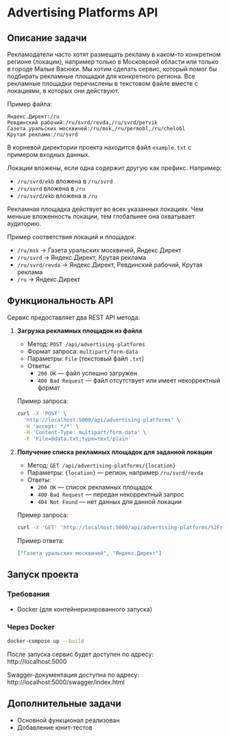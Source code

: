 ﻿# Advertising Platforms API

## Описание задачи

Рекламодатели часто хотят размещать рекламу в каком-то конкретном регионе (локации), например только в Московской области или только в городе Малые Васюки. Мы хотим сделать сервис, который помог бы подбирать рекламные площадки для конкретного региона. Все рекламные площадки перечислены в текстовом файле вместе с локациями, в которых они действуют.

Пример файла:
```
Яндекс.Директ:/ru
Ревдинский рабочий:/ru/svrd/revda,/ru/svrd/pervik
Газета уральских москвичей:/ru/msk,/ru/permobl,/ru/chelobl
Крутая реклама:/ru/svrd
```

В корневой директории проекта находится файл `example.txt` с примером входных данных.

Локации вложены, если одна содержит другую как префикс. Например:
- `/ru/svrd/ekb` вложена в `/ru/svrd`
- `/ru/svrd` вложена в `/ru`
- `/ru/svrd/ekb` вложена в `/ru`

Рекламная площадка действует во всех указанных локациях. Чем меньше вложенность локации, тем глобальнее она охватывает аудиторию.

Пример соответствия локаций и площадок:
- `/ru/msk` → Газета уральских москвичей, Яндекс.Директ
- `/ru/svrd` → Яндекс.Директ, Крутая реклама
- `/ru/svrd/revda` → Яндекс.Директ, Ревдинский рабочий, Крутая реклама
- `/ru` → Яндекс.Директ

## Функциональность API

Сервис предоставляет два REST API метода:

1. **Загрузка рекламных площадок из файла**
   - Метод: `POST /api/advertising-platforms`
   - Формат запроса: `multipart/form-data`
   - Параметры: `File` (текстовый файл `.txt`)
   - Ответы:
      - `200 OK` — файл успешно загружен
      - `400 Bad Request` — файл отсутствует или имеет некорректный формат

   Пример запроса:
   ```sh
   curl -X 'POST' \
     'http://localhost:5000/api/advertising-platforms' \
     -H 'accept: */*' \
     -H 'Content-Type: multipart/form-data' \
     -F 'File=@data.txt;type=text/plain'
   ```

2. **Получение списка рекламных площадок для заданной локации**
   - Метод: `GET /api/advertising-platforms/{location}`
   - Параметры: `{location}` — регион, например `/ru/svrd/revda`
   - Ответы:
      - `200 OK` — список рекламных площадок
      - `400 Bad Request` — передан некорректный запрос
      - `404 Not Found` — нет данных для данной локации

   Пример запроса:
   ```sh
   curl -X 'GET' 'http://localhost:5000/api/advertising-platforms/%2Fru%2Fmsk'
   ```

   Пример ответа:
   ```json
   ["Газета уральских москвичей", "Яндекс.Директ"]
   ```

## Запуск проекта

### Требования
- Docker (для контейнеризированного запуска)

### Через Docker
```sh
docker-compose up --build
```
После запуска сервис будет доступен по адресу:  
http://localhost:5000

Swagger-документация доступна по адресу:  
http://localhost:5000/swagger/index.html

## Дополнительные задачи

- Основной функционал реализован
- Добавление юнит-тестов

